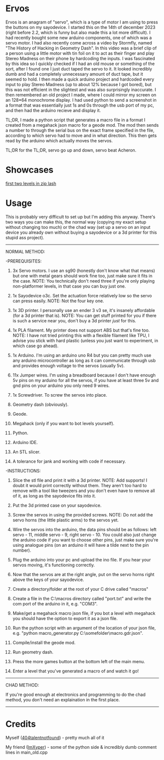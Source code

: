 # Ervos
Ervos is an anagram of "servo", which is a type of motor I am using to press the buttons on my sayodevice.
I started this on the 14th of december 2023 (right before 2.2, which is funny but also made this a lot more difficult). I had recently bought some new arduino components, one of which was a servo motor. I had also recently come across a video by Stormfly, named "The History of Hacking in Geometry Dash". In this video was a brief clip of a person using a little motor with tin foil on it to act as their finger and play Stereo Madness on their phone by hardcoding the inputs. I was fascinated by this idea so I quickly checked if I had an old mouse or something of the sort, after I found one I just duct taped the servo to it. It looked incredibly dumb and had a completely unnecessary amount of duct tape, but it seemed to hold. I then made a quick arduino project and hardcoded every input to play Stereo Madness (up to about 12% because I got bored), but this was not efficient in the slightest and was also surprisingly inaccurate. I then remembered an old project I made, where I could mirror my screen on an 128*64 monochrome display. I had used python to send a screenshot in a format that was essentially just 1s and 0s through the usb port of my pc, and then had the arduino recieve and display it.

TL;DR, I made a python script that generates a macro file in a format I created from a megahack json macro for a geode mod. The mod then sends a number to through the serial bus on the exact frame specified in the file, according to which servo had to move and in what direction. This then gets read by the arduino which actually moves the servos.

TL;DR for the TL;DR, servo go up and down, servo beat Acheron.

# Showcases
[first two levels in zip lash](https://www.youtube.com/watch?v=4Cht7uo_oFA)

# Usage
This is probably very difficult to set up but I'm adding this anyway.
There's two ways you can make this, the normal way (copying my exact setup without changing too much) or the chad way (set up a servo on an input device you already own without buying a sayodevice or a 3d printer for this stupid ass project).

---
NORMAL METHOD:

-PREREQUISITES:

1. 3x Servo motors. I use an sg90 (honestly don't know what that means) but one with metal gears should work fine too, just make sure it fits in the case. NOTE: You technically don't need three if you're only playing non-platformer levels, in that case you can buy just one.

2. 1x Sayodevice o3c. Set the actuation force relatively low so the servo can press easily. NOTE: Not the four key one.  

3. 1x 3D printer. I personally use an ender 3 v3 se, it's insanely affordable (for a 3d printer that is). NOTE: You can get stuff printed for you if there is such a service near you, don't buy a 3d printer *just* for this.
 
4. 1x PLA filament. My printer does not support ABS but that's fine too. NOTE: I have not tried printing this with a flexible filament like TPU, I advise you stick with hard plastic (unless you just want to experiment, in which case go ahead).

5. 1x Arduino. I'm using an arduino uno R4 but you can pretty much use any arduino microcontroller as long as it can communicate through usb and provides enough voltage to the servos (usually 5v).

6. 11x Jumper wires. I'm using a breadboard because I don't have enough 5v pins on my arduino for all the servos, if you have at least three 5v and gnd pins on your arduino you only need 9 wires.

7. 1x Screwdriver. To screw the servos into place.

8. Geometry dash (obviously).

9. Geode.

10. Megahack (only if you want to bot levels yourself).

11. Python.

12. Arduino IDE.

13. An STL slicer.

14. A tolerance for jank and working with code if necessary.

-INSTRUCTIONS:

1. Slice the stl file and print it with a 3d printer. NOTE: Add supports! I doubt it would print correctly without them. They aren't too hard to remove with a tool like tweezers and you don't even have to remove all of it, as long as the sayodevice fits into it.

2. Put the 3d printed case on your sayodevice.

3. Screw the servos in using the provided screws. NOTE: Do not add the servo horns (the little plastic arms) to the servos yet.

4. Wire the servos into the arduino, the data pins should be as follows: left servo - 11, middle servo - 9, right servo - 10. You could also just change the arduino code if you want to choose other pins, just make sure you're using analogue pins (on an arduino it will have a tilde next to the pin number).

5. Plug the arduino into your pc and upload the ino file. If you hear your servos moving, it's functioning correctly.

6. Now that the servos are at the right angle, put on the servo horns right above the keys of your sayodevice.

7. Create a directory/folder at the root of your C drive called "macros"

8. Create a file in the C:\\macros directory called "port.txt" and write the com port of the arduino in it, e.g. "COM3".

9. Make/get a megahack macro json file, if you bot a level with megahack you should have the option to export it as a json file.

10. Run the python script with an argument of the location of your json file, e.g. "python macro_generator.py C:\\somefolder\\macro.gdr.json".

11. Compile/install the geode mod.

12. Run geometry dash.

13. Press the more games button at the bottom left of the main menu.

14. Enter a level that you've generated a macro of and watch it go!
 ---
 CHAD METHOD:

 If you're good enough at electronics and programming to do the chad method, you don't need an explaination in the first place.
 
 ---

# Credits
Myself ([404talentnotfound](https://github.com/404talentnotfound)) - pretty much all of it

My friend ([ImXyper](https://github.com/ImXyper)) - some of the python side & incredibly dumb comment lines in main_old.cpp

